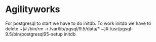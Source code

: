# Agilityworks
For postgresql to start we have to do initdb. 
To work initdb we have to delete 
~]# /bin/rm -r /var/lib/pgsql/9.5/data/* 
~]# /usr/pgsql-9.5/bin/postgresql95-setup initdb 
